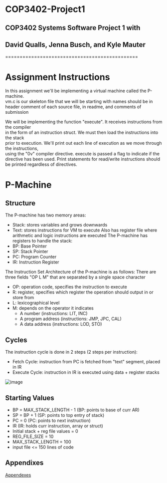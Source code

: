 # COP3402-Project1
## COP3402 Systems Software Project 1 with
## David Qualls, Jenna Busch, and Kyle Mauter

==============================================

# Assignment Instructions
In this assignment we'll be implementing a virtual machine called the P-machine. \
vm.c is our skeleton file that we will be starting with
names should be in header comment of each source file, in readme, and comments of submission

We will be implementing the function "execute". It receives instructions from the compiler \
in the form of an instruction struct. We must then load the instructions into the stack \
prior to execution. We'll print out each line of execution as we move through the instructions, \
using the "0v" compiler directive. execute is passed a flag to indicate if the directive has been used.
Print statements for read/write instructions should be printed regardless of directives.

# P-Machine
## Structure
The P-machine has two memory areas:
  - Stack: stores variables and grows downwards
  - Text:  stores instructions for VM to execute
Also has register file where arithmetic and logic instructions are executed
The P-machine has registers to handle the stack:
  - BP: Base Pointer
  - SP: Stack Pointer
  - PC: Program Counter
  - IR: Instruction Register

The Instruction Set Architecture of the P-machine is as follows:
  There are three fields "OP L M" that are separated by a single space character
  - OP: operation code, specifies the instruction to execute
  - R: register, specifies which register the operation should output in or store from
  - L: lexicographical level
  - M: depends on the operator it indicates
      * A number          (instructions: LIT, INC)
      * A program address (instructions: JMP, JPC, CAL)
      * A data address    (instructions: LOD, STO)
## Cycles
The instruction cycle is done in 2 steps (2 steps per instruction):
  - Fetch Cycle:   instruction from PC is fetched from "text" segment, placed in IR
  - Execute Cycle: instruction in IR is executed using data + register stacks
  
 ![image](https://user-images.githubusercontent.com/63477278/155031454-17757586-3792-4856-9dd1-c228490e314f.png)

## Starting Values
  - BP = MAX_STACK_LENGTH - 1               (BP: points to base of curr AR)
  - SP = BP + 1                             (SP: points to top entry of stack)
  - PC = 0                                  (PC: points to next instruction)
  - IR                                      (IR: holds curr instruction, array or struct)
  - Initial stack + reg file values = 0
  - REG_FILE_SIZE = 10
  - MAX_STACK_LENGTH = 100
  - input file <= 150 lines of code

## Appendixes
[Appendexes](HW1InstructionsSpring2022_Almalki.pdf)
